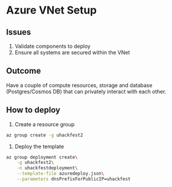 # Azure VNet Setup

## Issues
1. Validate components to deploy
2. Ensure all systems are secured within the VNet

## Outcome
Have a couple of compute resources, storage and database (Postgres/Cosmos DB) that can privately interact with each other.

## How to deploy
1. Create a resource group
```bash
az group create -g uhackfest2
```
1. Deploy the template
```bash
az group deployment create\
    -g uhackfest2\
    -n uhackfestdeployment\
    --template-file azuredeploy.json\
    --parameters dnsPrefixForPublicIP=uhackfest
```
